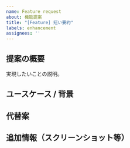 ```yaml
---
name: Feature request
about: 機能提案
title: "[Feature] 短い要約"
labels: enhancement
assignees: ''
---
```


## 提案の概要
実現したいことの説明。

## ユースケース / 背景

## 代替案

## 追加情報（スクリーンショット等）

